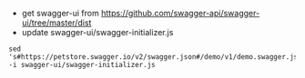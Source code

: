 
- get swagger-ui from https://github.com/swagger-api/swagger-ui/tree/master/dist
- update swagger-ui/swagger-initializer.js

```
sed 's#https://petstore.swagger.io/v2/swagger.json#/demo/v1/demo.swagger.json#g' -i swagger-ui/swagger-initializer.js
```
